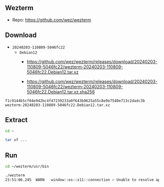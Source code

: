 ## Wezterm

- Repo: https://github.com/wez/wezterm

## Download

- `20240203-110809-5046fc22`
    - `Debian12`
        - https://github.com/wez/wezterm/releases/download/20240203-110809-5046fc22/wezterm-20240203-110809-5046fc22.Debian12.tar.xz

        - https://github.com/wez/wezterm/releases/download/20240203-110809-5046fc22/wezterm-20240203-110809-5046fc22.Debian12.tar.xz.sha256

```
f1c9144b5cf04e942bc4f47239233a0f643b9625a55c8e9e7540e713c2dadc3b  wezterm-20240203-110809-5046fc22.Debian12.tar.xz
```

## Extract

```sh
cd ~

tar xf ...
```

## Run

```sh
cd ~/wezterm/usr/bin

./wezterm
23:51:06.245  WARN   window::os::x11::connection > Unable to resolve appearance using xdg-desktop-portal: get_appearance.read_setting: Reading xdg-portal org.freedesktop.appearance color-scheme: org.freedesktop.DBus.Error.ServiceUnknown: The name org.freedesktop.portal.Desktop was not provided by any .service files
```
